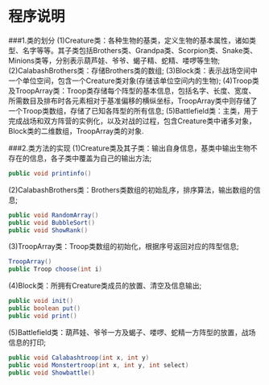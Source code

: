 # 程序说明
###1.类的划分
(1)Creature类：各种生物的基类，定义生物的基本属性，诸如类型、名字等等。其子类包括Brothers类、Grandpa类、Scorpion类、Snake类、Minions类等，分别表示葫芦娃、爷爷、蝎子精、蛇精、喽啰等生物;
(2)CalabashBrothers类：存储Brothers类的数组;
(3)Block类：表示战场空间中一个单位空间，包含一个Creature类对象(存储该单位空间内的生物);
(4)Troop类及TroopArray类：Troop类存储每个阵型的基本信息，包括名字、长度、宽度、所需数目及排布时各元素相对于基准偏移的横纵坐标，TroopArray类中则存储了一个Troop类数组，存储了已知各阵型的所有信息;
(5)Battlefield类：主类，用于完成战场和双方阵营的实例化，以及对战的过程，包含Creature类中诸多对象，Block类的二维数组，TroopArray类的对象.

###2.类方法的实现
(1)Creature类及其子类：输出自身信息，基类中输出生物不存在的信息，各子类中覆盖为自己的输出方法;
```java
public void printinfo()
```
(2)CalabashBrothers类：Brothers类数组的初始乱序，排序算法，输出数组的信息;
```java
public void RandomArray()
public void BubbleSort()
public void ShowRank()
```
(3)TroopArray类：Troop类数组的初始化，根据序号返回对应的阵型信息;
```java
TroopArray() 
public Troop choose(int i)
```
(4)Block类：所拥有Creature类成员的放置、清空及信息输出;
```java
public void init()
public boolean put()
public void print()
```
(5)Battlefield类：葫芦娃、爷爷一方及蝎子、喽啰、蛇精一方阵型的放置，战场信息的打印;
```java
public void Calabashtroop(int x, int y)
public void Monstertroop(int x, int y, int select)
public void Showbattle()
```

